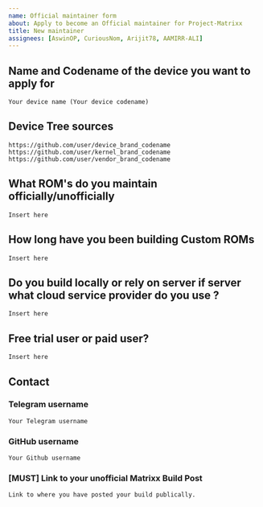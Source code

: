 ```yaml
---
name: Official maintainer form
about: Apply to become an Official maintainer for Project-Matrixx
title: New maintainer
assignees: [AswinOP, CuriousNom, Arijit78, AAMIRR-ALI]
---
```


<!--
This template is taken from PixelExperience/official_devices with modifications to it
-->

## Name and Codename of the device you want to apply for
```
Your device name (Your device codename)
```

## Device Tree sources
<!--
* Must be public on GitHub/GitLab
* Must add kernel and vendor as well
* Authorship should be proper
* Add common trees if applicable
-->
```
https://github.com/user/device_brand_codename
https://github.com/user/kernel_brand_codename
https://github.com/user/vendor_brand_codename
```

## What ROM's do you maintain officially/unofficially
```
Insert here
```

## How long have you been building Custom ROMs
```
Insert here
```

## Do you build locally or rely on server if server what cloud service provider do you use ?
```
Insert here
```
## Free trial user or paid user?
```
Insert here
```

## Contact

### Telegram username
```
Your Telegram username
```

### GitHub username
```
Your Github username
```

### [MUST] Link to your unofficial Matrixx Build Post
<!-- Before being able to maintainer Project-Matrixx officially,
you must have already made your unofficial build public.
Refer Maintainer Requirements -->
```
Link to where you have posted your build publically.
```
